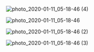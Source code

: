![photo_2020-01-11_05-18-46 (4)](https://user-images.githubusercontent.com/44025672/72190536-5c505880-3432-11ea-89fe-a362b870ef1d.jpg)

![photo_2020-01-11_05-18-46](https://user-images.githubusercontent.com/44025672/72190538-5c505880-3432-11ea-95d7-80d086f703ba.jpg)

![photo_2020-01-11_05-18-46 (2)](https://user-images.githubusercontent.com/44025672/72190539-5ce8ef00-3432-11ea-8911-7109ca3a5f6d.jpg)

![photo_2020-01-11_05-18-46 (3)](https://user-images.githubusercontent.com/44025672/72190540-5ce8ef00-3432-11ea-8b4b-15cbbb80a315.jpg)

